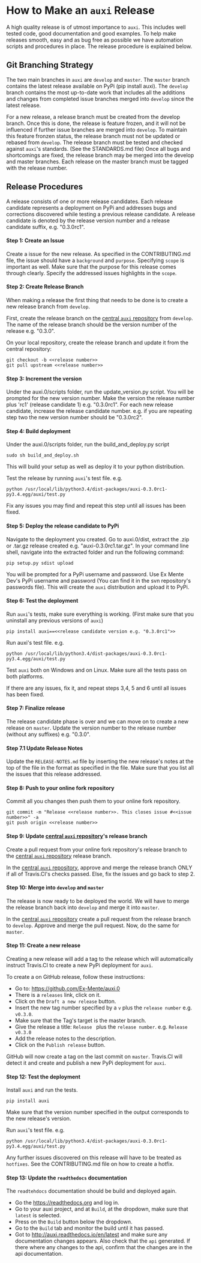 # How to Make an `auxi` Release

A high quality release is of utmost importance to `auxi`. This includes well tested code, good documentation and good examples. To help make releases smooth, easy and as bug free as possible we have automation scripts and procedures in place. The release procedure is explained below.


## Git Branching Strategy
The two main branches in `auxi` are `develop` and `master`. The `master` branch contains the latest release available on PyPi (pip install auxi). The `develop` branch contains the most up-to-date work that includes all the additions and changes from completed issue branches merged into `develop` since the latest release.

For a new release, a release branch must be created from the develop branch. Once this is done, the release is feature frozen, and it will not be influenced if further issue branches are merged into `develop`. To maintain this feature fronzen status, the release branch must not be updated or rebased from `develop`. The release branch must be tested and checked against `auxi`'s standards. (See the STANDARDS.md file) Once all bugs and shortcomings are fixed, the release branch may be merged into the develop and master branches. Each release on the master branch must be tagged with the release number.


## Release Procedures
A release consists of one or more release candidates. Each release candidate represents a deployment on PyPi and addresses bugs and corrections discovered while testing a previous release candidate. A release candidate is denoted by the release version number and a release candidate suffix, e.g. "0.3.0rc1".

#### Step 1: Create an Issue
Create a issue for the new release. As specified in the CONTRIBUTING.md file, the issue should have a `background` and `purpose`. Specifying `scope` is important as well. Make sure that the purpose for this release comes through clearly. Specify the addressed issues highlights in the `scope`.

#### Step 2: Create Release Branch
When making a release the first thing that needs to be done is to create a new release branch from `develop`.

First, create the release branch on the [central `auxi` repository](https://github.com/Ex-Mente/auxi.0) from `develop`.
The name of the release branch should be the version number of the release e.g. "0.3.0".

On your local repository, create the release branch and update it from the central repository:

```
git checkout -b <<release number>>
git pull upstream <<release number>>
```


#### Step 3: Increment the version
Under the auxi.0/scripts folder, run the update_version.py script. You will be prompted for the new version number.
Make the version the release number plus 'rc1' (release candidate 1) e.g. "0.3.0rc1". For each new release candidate, increase the release candidate number. e.g. if you are repeating step two the new version number should be "0.3.0rc2".

#### Step 4: Build deployment
Under the auxi.0/scripts folder, run the build_and_deploy.py script

```
sudo sh build_and_deploy.sh
```

This will build your setup as well as deploy it to your python distribution.

Test the release by running `auxi`'s test file. e.g.

```
python /usr/local/lib/python3.4/dist-packages/auxi-0.3.0rc1-py3.4.egg/auxi/test.py
```

Fix any issues you may find and repeat this step until all issues has been fixed.

#### Step 5: Deploy the release candidate to PyPi
Navigate to the deployment you created. Go to auxi.0/dist, extract the .zip or .tar.gz release created e.g. "auxi-0.3.0rc1.tar.gz".
In your command line shell, navigate into the extracted folder and run the following command:

```
pip setup.py sdist upload
```

You will be prompted for a PyPi username and password. Use Ex Mente Dev's PyPi username and password (You can find it in the svn repository's passwords file). This will create the `auxi` distribution and upload it to PyPi.

#### Step 6: Test the deployment
Run `auxi`'s tests, make sure everything is working. (First make sure that you uninstall any previous versions of `auxi`)

```
pip install auxi==<<release candidate version e.g. "0.3.0rc1">>
```

Run auxi's test file. e.g.
```
python /usr/local/lib/python3.4/dist-packages/auxi-0.3.0rc1-py3.4.egg/auxi/test.py
```

Test `auxi` both on Windows and on Linux. Make sure all the tests pass on both platforms.

If there are any issues, fix it, and repeat steps 3,4, 5 and 6 until all issues has been fixed.

#### Step 7: Finalize release
The release candidate phase is over and we can move on to create a new release on `master`. Update the version number to the release number (without any suffixes) e.g. "0.3.0".

#### Step 7.1 Update Release Notes
Update the `RELEASE-NOTES.md` file by inserting the new release's notes at the top of the file in the format as specified in the file. Make sure that you list all the issues that this release addressed.

#### Step 8: Push to your online fork repository
Commit all you changes then push them to your online fork repository.

```
git commit -m "Release <<release number>>. This closes issue #<<issue number>>" -a
git push origin <<release number>>
```

#### Step 9: Update [central `auxi` repository](https://github.com/Ex-Mente/auxi.0)'s release branch
Create a pull request from your online fork repository's release branch to the [central `auxi` repository](https://github.com/Ex-Mente/auxi.0) release branch.

In the [central `auxi` repository](https://github.com/Ex-Mente/auxi.0), approve and merge the release branch ONLY if all of Travis.CI's checks passed. Else, fix the issues and go back to step 2.

#### Step 10: Merge into `develop` and `master`
The release is now ready to be deployed the world.  We will have to merge the release branch back into `develop` and merge it into `master`.

In the [central `auxi` repository](https://github.com/Ex-Mente/auxi.0) create a pull request from the release branch to  `develop`. Approve and merge the pull request. Now, do the same for `master`.

#### Step 11: Create a new release
Creating a new release will add a tag to the release which will automatically instruct Travis.CI to create a new PyPi deployment for `auxi`.

To create a on GitHub release, follow these instructions:

* Go to: https://github.com/Ex-Mente/auxi.0
* There is a `releases` link, click on it.
* Click on the `Draft a new release` button.
* Insert the new tag number specified by a `v` plus the `release number` e.g. `v0.3.0`.
* Make sure that the Tag's target is the master branch.
* Give the release a title: `Release ` plus the `release number`. e.g. `Release v0.3.0`
* Add the release notes to the description.
* Click on the `Publish release` button.

GitHub will now create a tag on the last commit on `master`. Travis.CI will detect it and create and publish a new PyPi deployment for `auxi`.

#### Step 12: Test the deployment
Install `auxi` and run the tests.

```
pip install auxi
```

Make sure that the version number specified in the output corresponds to the new release's version.

Run `auxi`'s test file. e.g.
```
python /usr/local/lib/python3.4/dist-packages/auxi-0.3.0rc1-py3.4.egg/auxi/test.py
```

Any further issues discovered on this release will have to be treated as `hotfixes`. See the CONTRIBUTING.md file on how to create a hotfix.

#### Step 13: Update the `readthedocs` documentation
The `readtehdocs` documentation should be build and deployed again.

* Go the https://readthedocs.org and log in.
* Go to your auxi project, and at `Build`, at the dropdown, make sure that `latest` is selected.
* Press on the `Build` button below the dropdown.
* Go to the `Build` tab and monitor the build until it has passed.
* Got to http://auxi.readthedocs.io/en/latest and make sure any documentation changes appears. Also check that the `api` generated. If there where any changes to the api, confirm that the changes are in the api documentation.
